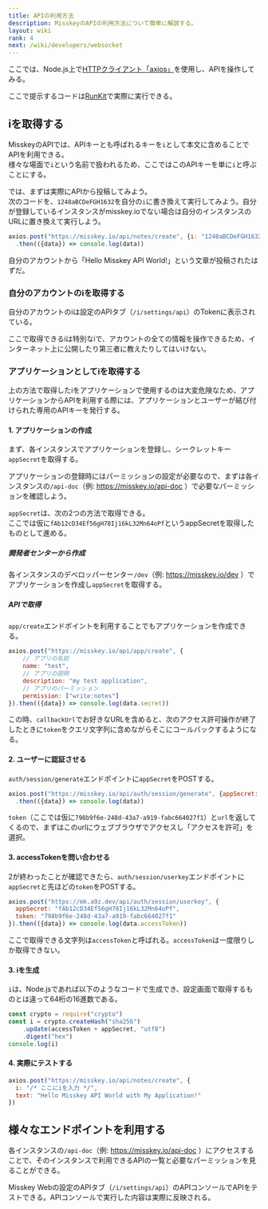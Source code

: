 ```yaml
---
title: APIの利用方法
description: MisskeyのAPIの利用方法について簡単に解説する。
layout: wiki
rank: 4
next: /wiki/developers/websocket
---
```

ここでは、Node.js上で[HTTPクライアント「axios」](https://github.com/axios/axios)を使用し、APIを操作してみる。

ここで提示するコードは[RunKit](https://npm.runkit.com/axios)で実際に実行できる。

## iを取得する
MisskeyのAPIでは、APIキーとも呼ばれるキーを`i`として本文に含めることでAPIを利用できる。  
様々な場面で`i`という名前で扱われるため、ここではこのAPIキーを単に`i`と呼ぶことにする。

では、まずは実際にAPIから投稿してみよう。  
次のコードを、`1248aBCDeFGH1632`を自分の`i`に書き換えて実行してみよう。自分が登録しているインスタンスがmisskey.ioでない場合は自分のインスタンスのURLに置き換えて実行しよう。

```javascript
axios.post("https://misskey.io/api/notes/create", {i: "1248aBCDeFGH1632", text: "Hello Misskey API World!"})
  .then(({data}) => console.log(data))
```

自分のアカウントから「Hello Misskey API World!」という文章が投稿されたはずだ。

### 自分のアカウントのiを取得する
自分のアカウントのiは設定のAPIタブ（`/i/settings/api`）のTokenに表示されている。

ここで取得できるiは特別なiで、アカウントの全ての情報を操作できるため、インターネット上に公開したり第三者に教えたりしてはいけない。

### アプリケーションとしてiを取得する
上の方法で取得したiをアプリケーションで使用するのは大変危険なため、アプリケーションからAPIを利用する際には、アプリケーションとユーザーが結び付けられた専用のAPIキーを発行する。

#### 1. アプリケーションの作成
まず、各インスタンスでアプリケーションを登録し、シークレットキー`appSecret`を取得する。

アプリケーションの登録時にはパーミッションの設定が必要なので、まずは各インスタンスの`/api-doc`（例: https://misskey.io/api-doc ）で必要なパーミッションを確認しよう。

`appSecret`は、次の2つの方法で取得できる。  
ここでは仮に`fAb12cD34Ef56gH78Ij16kL32Mn64oPf`というappSecretを取得したものとして進める。

##### 開発者センターから作成
各インスタンスのデベロッパーセンター`/dev`（例: https://misskey.io/dev ）でアプリケーションを作成し`appSecret`を取得する。

##### APIで取得
`app/create`エンドポイントを利用することでもアプリケーションを作成できる。

```javascript
axios.post("https://misskey.io/api/app/create", {
    // アプリの名前
    name: "test",
    // アプリの説明
    description: "my test application",
    // アプリのパーミッション
    permission: ["write:notes"]
}).then(({data}) => console.log(data.secret))
```

この時、`callbackUrl`でお好きなURLを含めると、次のアクセス許可操作が終了したときに`token`をクエリ文字列に含めながらそこにコールバックするようになる。

#### 2. ユーザーに認証させる
`auth/session/generate`エンドポイントに`appSecret`をPOSTする。

```javascript
axios.post("https://misskey.io/api/auth/session/generate", {appSecret: "fAb12cD34Ef56gH78Ij16kL32Mn64oPf"})
  .then(({data}) => console.log(data))
```

`token`（ここでは仮に`798b9f6e-248d-43a7-a919-fabc664027f1`）と`url`を返してくるので、まずはこのurlにウェブブラウザでアクセスし「アクセスを許可」を選択。

#### 3. accessTokenを問い合わせる
2が終わったことが確認できたら、`auth/session/userkey`エンドポイントに`appSecret`と先ほどの`token`をPOSTする。

```javascript
axios.post("https://mk.a9z.dev/api/auth/session/userkey", {
  appSecret: "fAb12cD34Ef56gH78Ij16kL32Mn64oPf",
  token: "798b9f6e-248d-43a7-a919-fabc664027f1"
}).then(({data}) => console.log(data.accessToken))
```

ここで取得できる文字列は`accessToken`と呼ばれる。`accessToken`は一度限りしか取得できない。

#### 3. iを生成
`i`は、Node.jsであれば以下のようなコードで生成でき、設定画面で取得するものとは違って64桁の16進数である。

```javascript
const crypto = require("crypto")
const i = crypto.createHash("sha256")
    .update(accessToken + appSecret, "utf8")
    .digest("hex")
console.log(i)
```

#### 4. 実際にテストする
```javascript
axios.post("https://misskey.io/api/notes/create", {
  i: "/* ここにiを入力 */",
  text: "Hello Misskey API World with My Application!"
})
```

## 様々なエンドポイントを利用する
各インスタンスの`/api-doc`（例: https://misskey.io/api-doc ）にアクセスすることで、そのインスタンスで利用できるAPIの一覧と必要なパーミッションを見ることができる。

Misskey Webの設定のAPIタブ（`/i/settings/api`）のAPIコンソールでAPIをテストできる。APIコンソールで実行した内容は実際に反映される。
